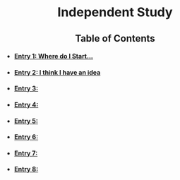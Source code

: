# <center> Independent Study</center>
## <center>Table of Contents</center>
* #### [Entry 1: Where do I Start...](entries/entry1.md) 
* #### [Entry 2: I think I have an idea](entries/entry2.md)
* #### [Entry 3: ](entries/entry3.md)
* #### [Entry 4: ](entries/entry4.md)
* #### [Entry 5: ](entries/entry5.md)
* #### [Entry 6: ](entries/entry6.md)
* #### [Entry 7: ](entries/entry7.md)
* #### [Entry 8: ](entries/entry8.md)
